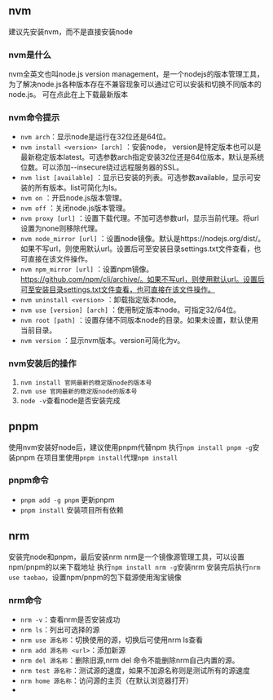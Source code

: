 ## nvm

建议先安装nvm，而不是直接安装node

### nvm是什么

nvm全英文也叫node.js version management，是一个nodejs的版本管理工具，为了解决node.js各种版本存在不兼容现象可以通过它可以安装和切换不同版本的node.js。
可在点此在上下载最新版本

### nvm命令提示

-   `nvm arch`：显示node是运行在32位还是64位。
-   `nvm install <version> [arch]` ：安装node， version是特定版本也可以是最新稳定版本latest。可选参数arch指定安装32位还是64位版本，默认是系统位数。可以添加--insecure绕过远程服务器的SSL。
-   `nvm list [available]` ：显示已安装的列表。可选参数available，显示可安装的所有版本。list可简化为ls。
-   `nvm on` ：开启node.js版本管理。
-   `nvm off` ：关闭node.js版本管理。
-   `nvm proxy [url]` ：设置下载代理。不加可选参数url，显示当前代理。将url设置为none则移除代理。
-   `nvm node_mirror [url]` ：设置node镜像。默认是https://nodejs.org/dist/。如果不写url，则使用默认url。设置后可至安装目录settings.txt文件查看，也可直接在该文件操作。
-   `nvm npm_mirror [url]` ：设置npm镜像。https://github.com/npm/cli/archive/。如果不写url，则使用默认url。设置后可至安装目录settings.txt文件查看，也可直接在该文件操作。
-   `nvm uninstall <version>` ：卸载指定版本node。
-   `nvm use [version] [arch]` ：使用制定版本node。可指定32/64位。
-   `nvm root [path]` ：设置存储不同版本node的目录。如果未设置，默认使用当前目录。
-   `nvm version` ：显示nvm版本。version可简化为v。

### nvm安装后的操作
1. `nvm install 官网最新的稳定版node的版本号`
2. `nvm use 官网最新的稳定版node的版本号`
3. `node -v`查看node是否安装完成

## pnpm

使用nvm安装好node后，建议使用pnpm代替npm
执行`npm install pnpm -g`安装pnpm
在项目里使用`pnpm install`代理`npm install`

### pnpm命令

* `pnpm add -g pnpm` 更新pnpm
* `pnpm install`  安装项目所有依赖

## nrm

安装完node和pnpm，最后安装nrm
nrm是一个镜像源管理工具，可以设置npm/pnpm的以来下载地址
执行`npm install nrm -g`安装nrm
安装完后执行`nrm use taobao`，设置npm/pnpm的包下载源使用淘宝镜像

### nrm命令
* `nrm -v`：查看nrm是否安装成功
* `nrm ls`：列出可选择的源
* `nrm use 源名称`：切换使用的源，切换后可使用nrm ls查看
* `nrm add 源名称 <url>`：添加新源
* `nrm del 源名称`：删除旧源,nrm del 命令不能删除nrm自己内置的源。
* `nrm test 源名称`：测试源的速度，如果不加源名称则是测试所有的源速度
* `nrm home 源名称`：访问源的主页（在默认浏览器打开）
* 



